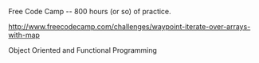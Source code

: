 Free Code Camp -- 800 hours (or so) of practice.

http://www.freecodecamp.com/challenges/waypoint-iterate-over-arrays-with-map

Object Oriented and Functional Programming
